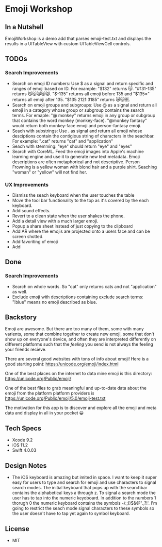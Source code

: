 # Emoji Workshop

## In a Nutshell

EmojiWorkshop is a demo add that parses emoji-test.txt and displays the results in a UITableView with custom UITableViewCell controls.

## TODOs

### Search Improvements

- Search on emoji ID numbers: Use $ as a signal and return specific and ranges of emoji based on ID. For example: "$132" returns 😽. "#131-135" returns 😼😽🙀😿😾. "$-135" returns all emoji before 135 and "$135=" returns all emoji after 135. "$135 2121 3185" returns 😿🐱🈸.
- Search on emoji groups and subgroups: Use @ as a signal and return all emoji in a category whose group or subgroup contains the search terms. For emaple: "@ monkey" returns emoji in any group or subgroup that contains the word monkey (monkey-face). "@monkey fantasy" would return both monkey-face emoji and person-fantasy emoji.
- Seach with substrings: Use . as signal and return all emoji whose desciptions contain the contigious string of characters in the seachbar. For example: ".cat" returns "cat" and "application"
- Seach with stemming: "eye" should return "eye" and "eyes"
- Search with CoreML. Feed the emoji images into Apple's machine learning engine and use it to generate new text metadata. Emoji descriptions are often metaphorical and not descriptive. Person Frowning is a yellow woman with blond hair and a purple shirt. Seaching "woman" or "yellow" will not find her.

### UX Improvements
- Dismiss the seach keyboard when the user touches the table
- Move the tool bar functionality to the top as it's covered by the each keyboard.
- Add sound effects.
- Revert to a clean state when the user shakes the phone.
- Add a detail view with a much larger emoji.
- Popup a share sheet instead of just copying to the clipboard
- Add AR where the emojis are projected onto a users face and can be screen shotted.
- Add favoriting of emoji
- Add

## Done
### Search Improvements

- Search on whole words. So "cat" only returns  cats and not "application" as well.
- Exclude emoji with descriptions containing exclude search terms: "!blue" means no emoji described as blue.


## Backstory

Emoji are awesome. But there are too many of them, some with many varients, some that combine together to create new emoji, some that
don't show up on everyone's device, and often they are interpreted differently on different platforms such that the *feeling* you send is
not always the feeling your friends recieve.

There are several good websites with tons of info about emoji! Here is a good starting point: https://unicode.org/emoji/index.html

One of the best places on the internet to data mine emoji is this directory: https://unicode.org/Public/emoji/

One of the best files to grab meaningful and up-to-date data about the emoji from the platform platform providers is https://unicode.org/Public/emoji/5.0/emoji-test.txt

The motivation for this app is to discover and explore all the emoji and meta data and display in all in your pocket 😀

## Tech Specs

- Xcode 9.2
- iOS 11.2
- Swift 4.0.03

## Design Notes
- The iOS keyboard is amazing but imited in space. I want to keep it super easy for users to type and search for emoji and use characters to signal search modes. The initial keyboard that pops up with the searchbar contains the alphabetical keys a through z. To signal a search mode the user has to tap into the numeric keyoboard.  In addition to the numbers 1 thorugh 0 the numeric keyboard contains the symbols -/:;()$&@".,?!'. I'm going to restrict the seach mode signal characters to these symbols so the user doesn't have to tap yet again to symbol keyboard.

## License

- MIT


